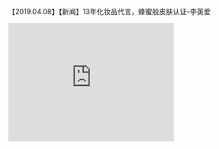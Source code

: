 【2019.04.08】【新闻】13年化妆品代言，蜂蜜般皮肤认证-李英爱         
<div class="embed-container">
  <iframe
      src="https://video.h5.weibo.cn/1034:4359661735067020/4359662646217664"
      width="335"
      height="240"
      frameborder="0"
      allowfullscreen="">
  </iframe>
</div>


